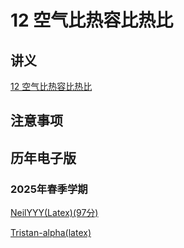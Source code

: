 # 12 空气比热容比热比

## 讲义

[12 空气比热容比热比](./12.pdf)

## 注意事项


## 历年电子版

### 2025年春季学期

[NeilYYY(Latex)(97分)](https://github.com/NeilYYYY/PHY104B_SUSTech_Experiments_of_Fundamental_Physics/tree/main/9_%E7%A9%BA%E6%B0%94%E6%AF%94%E7%83%AD%E5%AE%B9%E6%AF%94%E7%9A%84%E6%B5%8B%E5%AE%9A_97%E5%88%86)

[Tristan-alpha(latex)](https://github.com/Tristan-alpha/Phylab-PHY104B-SUSTech/tree/main/%E7%A9%BA%E6%B0%94%E6%AF%94%E7%83%AD%E5%AE%B9%E6%AF%94)